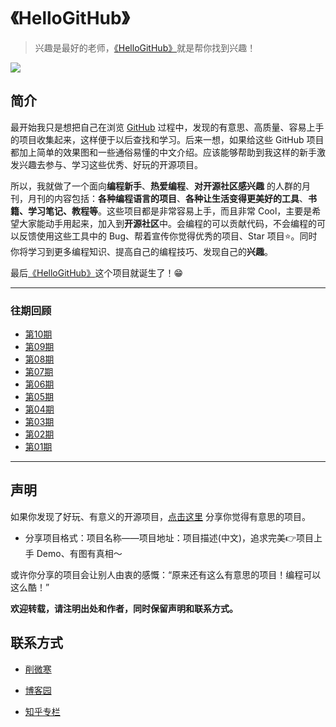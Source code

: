 # 《HelloGitHub》
>兴趣是最好的老师，[《HelloGitHub》](https://github.com/521xueweihan/HelloGitHub)就是帮你找到兴趣！

![](https://github.com/521xueweihan/HelloGitHub/blob/master/01/img/hello-github.jpg)

## 简介
最开始我只是想把自己在浏览 [GitHub](https://github.com/) 过程中，发现的有意思、高质量、容易上手的项目收集起来，这样便于以后查找和学习。后来一想，如果给这些 GitHub 项目都加上简单的效果图和一些通俗易懂的中文介绍。应该能够帮助到我这样的新手激发兴趣去参与、学习这些优秀、好玩的开源项目。

所以，我就做了一个面向**编程新手**、**热爱编程**、**对开源社区感兴趣** 的人群的月刊，月刊的内容包括：**各种编程语言的项目**、**各种让生活变得更美好的工具**、**书籍、学习笔记、教程等**。这些项目都是非常容易上手，而且非常 Cool，主要是希望大家能动手用起来，加入到**开源社区**中。会编程的可以贡献代码，不会编程的可以反馈使用这些工具中的 Bug、帮着宣传你觉得优秀的项目、Star 项目⭐️。同时你将学习到更多编程知识、提高自己的编程技巧、发现自己的**兴趣**。

最后[《HelloGitHub》](https://github.com/521xueweihan/HelloGitHub)这个项目就诞生了！😁

---
### 往期回顾
- [第10期](https://github.com/521xueweihan/HelloGitHub/blob/master/10/HelloGitHub10.md)
- [第09期](https://github.com/521xueweihan/HelloGitHub/blob/master/09/HelloGitHub09.md)
- [第08期](https://github.com/521xueweihan/HelloGitHub/blob/master/08/HelloGitHub08.md)
- [第07期](https://github.com/521xueweihan/HelloGitHub/blob/master/07/HelloGitHub07.md)
- [第06期](https://github.com/521xueweihan/HelloGitHub/blob/master/06/HelloGitHub06.md)
- [第05期](https://github.com/521xueweihan/HelloGitHub/blob/master/05/HelloGitHub05.md)
- [第04期](https://github.com/521xueweihan/HelloGitHub/blob/master/04/HelloGitHub04.md)
- [第03期](https://github.com/521xueweihan/HelloGitHub/blob/master/03/HelloGitHub03.md)
- [第02期](https://github.com/521xueweihan/HelloGitHub/blob/master/02/HelloGitHub02.md)
- [第01期](https://github.com/521xueweihan/HelloGitHub/blob/master/01/HelloGitHub01.md)

---
## 声明
如果你发现了好玩、有意义的开源项目，[点击这里](https://github.com/521xueweihan/HelloGitHub/issues/new) 分享你觉得有意思的项目。

- 分享项目格式：项目名称——项目地址：项目描述(中文)，追求完美👉项目上手 Demo、有图有真相～

或许你分享的项目会让别人由衷的感慨：“原来还有这么有意思的项目！编程可以这么酷！”

**欢迎转载，请注明出处和作者，同时保留声明和联系方式。**

## 联系方式
- [削微寒](https://github.com/521xueweihan)

- [博客园](http://www.cnblogs.com/xueweihan/)

- [知乎专栏](https://zhuanlan.zhihu.com/hellogithub)
